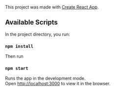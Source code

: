 This project was made with [Create React App](https://github.com/facebook/create-react-app).

## Available Scripts

In the project directory, you run:

### `npm install`

Then run

### `npm start`

Runs the app in the development mode.<br>
Open [http://localhost:3000](http://localhost:3000) to view it in the browser.
